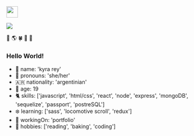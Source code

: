 
<!--
**kyrarey/kyrarey** is a ✨ _special_ ✨ repository because its `README.md` (this file) appears on your GitHub profile.

### Hi there 👋

Here are some ideas to get you started:

- 🔭 I’m currently working on ...
- 🌱 I’m currently learning ...
- 👯 I’m looking to collaborate on ...
- 🤔 I’m looking for help with ...
- 💬 Ask me about ...
- 📫 How to reach me: ...
- 😄 Pronouns: ...
- ⚡ Fun fact: ...
-->

<a href="https://www.linkedin.com/in/kyrarey/">
    <img height="30" src="https://cdn2.iconfinder.com/data/icons/social-icon-3/512/social_style_3_in-306.png"/>
</a>

![](https://tenor.com/view/luana-caminando-pixel-art-girl-gif-17671021)


🌱  🌎  :four_leaf_clover:  🦜 🍐
### Hello World!

- :cherry_blossom: name: 'kyra rey'
- :chestnut: pronouns: 'she/her'
- 🇦🇷 nationality: 'argentinian'
- :sunflower: age: 19
- :cat2: skills: ['javascript', 'html/css', 'react', 'node', 'express', 'mongoDB', 'sequelize', 'passport', 'postreSQL']
- :snowflake: learning: ['sass', 'locomotive scroll', 'redux']
- 🔭 workingOn: 'portfolio'
- :ocean: hobbies: ['reading', 'baking', 'coding']

